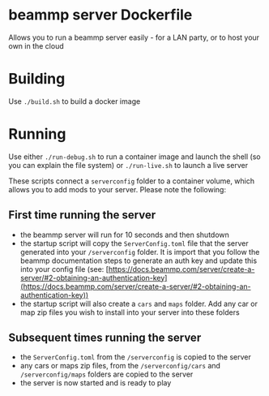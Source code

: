 # beammp server Dockerfile
Allows you to run a beammp server easily - for a LAN party, or to host your own in the cloud

# Building
Use `./build.sh` to build a docker image

# Running
Use either `./run-debug.sh` to run a container image and launch the shell (so you can explain the file system) or `./run-live.sh` to launch a live server

These scripts connect a `serverconfig` folder to a container volume, which allows you to add mods to your server. Please note the following:

## First time running the server
- the beammp server will run for 10 seconds and then shutdown
- the startup script will copy the `ServerConfig.toml` file that the server generated into your `/serverconfig` folder. It is import that you follow the beammp documentation steps to generate an auth key and update this into your config file (see: [https://docs.beammp.com/server/create-a-server/#2-obtaining-an-authentication-key](https://docs.beammp.com/server/create-a-server/#2-obtaining-an-authentication-key))
- the startup script will also create a `cars` and `maps` folder. Add any car or map zip files you wish to install into your server into these folders

## Subsequent times running the server
- the `ServerConfig.toml` from the `/serverconfig` is copied to the server
- any cars or maps zip files, from the `/serverconfig/cars` and `/serverconfig/maps` folders are copied to the server
- the server is now started and is ready to play
